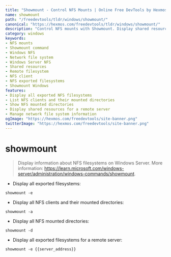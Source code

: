 ```yaml
---
title: "Showmount - Control NFS Mounts | Online Free DevTools by Hexmos"
name: showmount
path: "/freedevtools/tldr/windows/showmount/"
canonical: "https://hexmos.com/freedevtools/tldr/windows/showmount/"
description: "Control NFS mounts with Showmount. Display shared resources and manage network file systems on Windows. Free online tool, no registration required."
category: windows
keywords:
- NFS mounts
- Showmount command
- Windows NFS
- Network file system
- Windows Server NFS
- Shared resources
- Remote filesystem
- NFS client
- NFS exported filesystems
- Showmount Windows
features:
- Display all exported NFS filesystems
- List NFS clients and their mounted directories
- Show NFS mounted directories
- Display shared resources for a remote server
- Manage network file system information
ogImage: "https://hexmos.com/freedevtools/site-banner.png"
twitterImage: "https://hexmos.com/freedevtools/site-banner.png"
---
```


# showmount

> Display information about NFS filesystems on Windows Server.
> More information: <https://learn.microsoft.com/windows-server/administration/windows-commands/showmount>.

- Display all exported filesystems:

`showmount -e`

- Display all NFS clients and their mounted directories:

`showmount -a`

- Display all NFS mounted directories:

`showmount -d`

- Display all exported filesystems for a remote server:

`showmount -e {{server_address}}`
